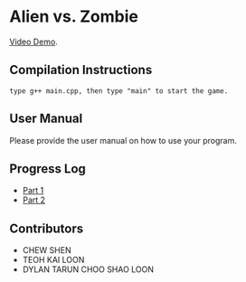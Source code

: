 # Alien vs. Zombie
[Video Demo](https://youtu.be/1kPX0-3CJNQ).

## Compilation Instructions
```
type g++ main.cpp, then type "main" to start the game.
```

## User Manual
Please provide the user manual on how to use your program.


## Progress Log
- [Part 1](PART1.md)
- [Part 2](PART2.md)

## Contributors
- CHEW SHEN
- TEOH KAI LOON
- DYLAN TARUN CHOO SHAO LOON

